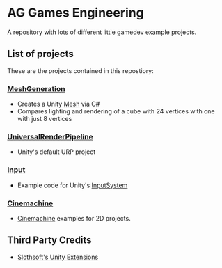 # AG Games Engineering
A repository with lots of different little gamedev example projects.

## List of projects
These are the projects contained in this repostiory:

### [MeshGeneration](Assets/MeshGeneration)
- Creates a Unity [Mesh](https://docs.unity3d.com/ScriptReference/Mesh.html) via C#
- Compares lighting and rendering of a cube with 24 vertices with one with just 8 vertices

### [UniversalRenderPipeline](Assets/UniversalRenderPipeline)
- Unity's default URP project

### [Input](Assets/Input) 
- Example code for Unity's [InputSystem](https://docs.unity3d.com/Packages/com.unity.inputsystem)

### [Cinemachine](Assets/Cinemachine) 
- [Cinemachine](https://docs.unity3d.com/Packages/com.unity.cinemachine@2.1/manual/index.html) examples for 2D projects.

## Third Party Credits
- [Slothsoft's Unity Extensions](https://openupm.com/packages/net.slothsoft.unity-extensions/)
